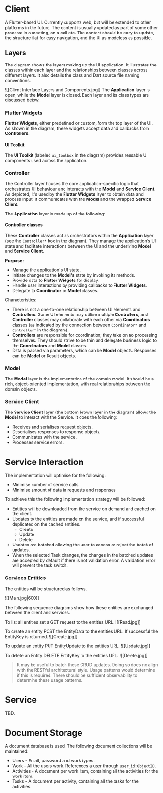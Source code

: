 # Client
A Flutter-based UI. Currently supports web, but will be extended to other platforms in the future. The content is usually updated as part of some other process: in a meeting, on a call etc. The content should be easy to update, the structure flat for easy navigation, and the UI as modeless as possible.
## Layers
The diagram shows the layers making up the UI application. It illustrates the classes within each layer and the relationships between classes across different layers. It also details the class and Dart source file naming conventions.

![[Client Interface Layers and Components.jpg]]
The **Application** layer is open, while the **Model** layer is closed. Each layer and its class types are discussed below.
### Flutter Widgets
**Flutter Widgets**, either predefined or custom, form the top layer of the UI. As shown in the diagram, these widgets accept data and callbacks from **Controllers**.
#### UI Toolkit
The **UI Toolkit** (labeled `ui_toolbox` in the diagram) provides reusable UI components used across the application.
### Controller
The Controller layer houses the core application-specific logic that orchestrates UI behaviour and interacts with the **Model** and **Service Client**. As depicted, it's used by the **Flutter Widgets** layer to obtain data and process input. It communicates with the **Model** and the wrapped **Service Client**.

The **Application** layer is made up of the following:
#### Controller classes
These **Controller** classes act as orchestrators within the **Application** layer (see the `Controller*` box in the diagram). They manage the application's UI state and facilitate interactions between the UI and the underlying **Model** and **Service Client**.

**Purpose:**
- Manage the application's UI state.
- Initiate changes to the **Model's** state by invoking its methods.
- Provide data to **Flutter Widgets** for display.
- Handle user interactions by providing callbacks to **Flutter Widgets**.
- Delegate to **Coordinator** or **Model** classes.

Characteristics:
- There is not a one-to-one relationship between UI elements and **Controllers**. Some UI elements may utilise multiple **Controllers**, and **Controller** classes may collaborate with each other via **Coordinators** classes (as indicated by the connection between `Coordinator*` and `Controller*` in the diagram).
- **Controllers** are responsible for coordination; they take on no processing themselves. They should strive to be thin and delegate business logic to the **Coordinators** and **Model** classes.
- Data is passed via parameters, which can be **Model** objects. Responses can be **Model** or Result objects.
### Model
The **Model** layer is the implementation of the domain model. It should be a rich, object-oriented implementation, with real relationships between the domain objects.
### Service Client
The **Service Client** layer (the bottom brown layer in the diagram) allows the **Model** to interact with the Service. It does the following:
- Receives and serialises request objects.
- Deserialises responses to response objects.
- Communicates with the service.
- Processes service errors.
# Service Interaction
The implementation will optimise for the following:
- Minimise number of service calls
- Minimise amount of data in requests and responses

To achieve this the following implementation strategy will be followed:
- Entities will be downloaded from the service on demand and cached on the client.
- Updates to the entities are made on the service, and if successful duplicated on the cached entities.
	- Create
	- Update
	- Delete
- Updates are batched allowing the user to access or reject the batch of updates. 
- When the selected Task changes, the changes in the batched updates are accepted by default if there is not validation error. A validation error will prevent the task switch.
### Services Entities
The entities will be structured as follows.

![[Main.jpg|600]]

The following sequence diagrams show how these entities are exchanged between the client and services.

To list all entities set a GET request to the entities URL.
![[Read.jpg]]

To create an entity POST the EntityData to the entities URL. If successful the EntityKey is returned.
![[Create.jpg]]

To update an entity PUT EntityUpdate to the entities URL.
![[Update.jpg]]

To delete an Entity DELETE EntityKey to the entities URL.
![[Delete.jpg]]

> It may be useful to batch these CRUD updates. Doing so does no align with the RESTful architectural style. Usage patterns would determine if this is required. There should be sufficient observability to determine these usage patterns.
# Service
TBD.
# Document Storage
A document database is used. The following document collections will be maintained:
- Users - Email, password and work types.
- Work - All the users work. References a user through `user_id:ObjectID`.
- Activities - A document per work item, containing all the activities for the work item.
- Tasks - A document per activity, containing all the tasks for the activities.

